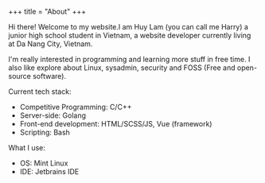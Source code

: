 +++
title = "About"
+++

Hi there! Welcome to my website.I am Huy Lam (you can call me Harry) a junior high school student in Vietnam, a website developer currently living at Da Nang City, Vietnam.

I'm really interested in programming and learning more stuff in free time.
I also like explore about Linux, sysadmin, security and FOSS (Free and open-source software).

Current tech stack:
- Competitive Programming: C/C++
- Server-side: Golang
- Front-end development: HTML/SCSS/JS, Vue (framework)
- Scripting: Bash

What I use:
- OS: Mint Linux
- IDE: Jetbrains IDE